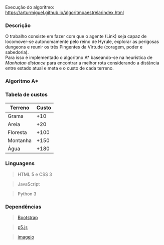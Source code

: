 Execução do algoritmo: https://arturmiguel.github.io/algoritmoaestrela/index.html

### Descrição
O trabalho consiste em fazer com que o agente (Link) seja capaz de locomover-se autonomamente pelo reino de Hyrule, explorar as perigosas dungeons e reunir os três Pingentes da Virtude (coragem, poder e sabedoria).<br>
Para isso é implementado o algoritmo A* baseando-se na heurística de *Manhatan distance* para encontrar a melhor rota considerando a distância entre estado atual e meta e o custo de cada terreno.

### Algoritmo A*

### Tabela de custos
| Terreno | Custo |
| --- | --- |
| Grama | +10|
| Areia | +20|
| Floresta | +100|
| Montanha | +150|
| Água | +180|

### Linguagens 
> HTML 5 e CSS 3

> JavaScript

> Python 3

### Dependências
> [Bootstrap](https://getbootstrap.com/)

> [p5.js](https://p5js.org/)

> [imageio](https://imageio.github.io/)
